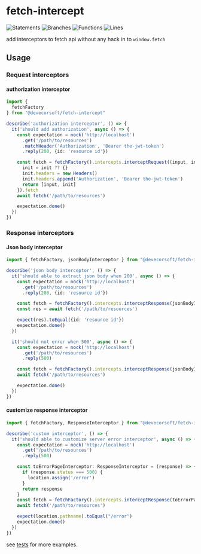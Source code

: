 # fetch-intercept

![Statements](https://img.shields.io/badge/statements-100%25-brightgreen.svg?style=flat&logo=jest)
![Branches](https://img.shields.io/badge/branches-100%25-brightgreen.svg?style=flat&logo=jest)
![Functions](https://img.shields.io/badge/functions-100%25-brightgreen.svg?style=flat&logo=jest)
![Lines](https://img.shields.io/badge/lines-100%25-brightgreen.svg?style=flat&logo=jest)

add interceptors to fetch api without any hack in to `window.fetch`

## Usage

### Request interceptors

#### authorization interceptor

```typescript
import {
  fetchFactory
} from "@devecorsoft/fetch-intercept"

describe('authorization interceptor', () => {
  it('should add authorization', async () => {
    const expectation = nock('http://localhost')
      .get('/path/to/resources')
      .matchHeader('Authorization', 'Bearer the-jwt-token')
      .reply(200, {id: 'resource id'})

    const fetch = fetchFactory().intercepts.interceptRequest((input, init) => {
      init = init ?? {}
      init.headers = new Headers()
      init.headers.append('Authorization', 'Bearer the-jwt-token')
      return [input, init]
    }).fetch
    await fetch('/path/to/resources')

    expectation.done()
  })
})
```

### Response interceptors

#### Json body interceptor

```typescript
import { fetchFactory, jsonBodyInterceptor } from "@devecorsoft/fetch-intercept"

describe('json body interceptor', () => {
  it('should able to extract json body when 200', async () => {
    const expectation = nock('http://localhost')
      .get('/path/to/resources')
      .reply(200, {id: 'resource id'})

    const fetch = fetchFactory().intercepts.interceptResponse(jsonBodyInterceptor).fetch
    const res = await fetch('/path/to/resources')

    expect(res).toEqual({id: 'resource id'})
    expectation.done()
  })

  it('should not error when 500', async () => {
    const expectation = nock('http://localhost')
      .get('/path/to/resources')
      .reply(500)

    const fetch = fetchFactory().intercepts.interceptResponse(jsonBodyInterceptor).fetch
    await fetch('/path/to/resources')

    expectation.done()
  })
})
```

#### customize response interceptor

```typescript
import { fetchFactory, ResponseInterceptor } from "@devecorsoft/fetch-intercept"

describe('custom interceptor', () => {
  it('should able to customize server error interceptor', async () => {
    const expectation = nock('http://localhost')
      .get('/path/to/resources')
      .reply(500)

    const toErrorPageInterceptor: ResponseInterceptor = (response) => {
      if (response.status === 500) {
        location.assign('/error')
      }
      return response
    }
    const fetch = fetchFactory().intercepts.interceptResponse(toErrorPageInterceptor).fetch
    await fetch('/path/to/resources')

    expect(location.pathname).toEqual("/error")
    expectation.done()
  })
})
```

see [tests](https://github.com/DevecorSoft/fetch-intercept/blob/main/index.test.ts) for more examples.
